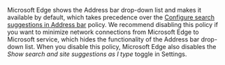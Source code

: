 Microsoft Edge shows the Address bar drop-down list and makes it available by default, which takes precedence over the [Configure search suggestions in Address bar](../available-policies.md#configure-search-suggestions-in-address-bar) policy. We recommend disabling this policy if you want to minimize network connections from Microsoft Edge to Microsoft service, which hides the functionality of the Address bar drop-down list. When you disable this policy, Microsoft Edge also disables the _Show search and site suggestions as I type_ toggle in Settings.